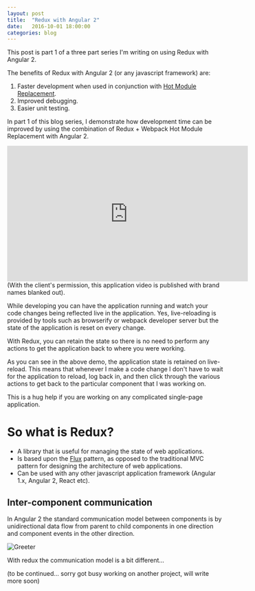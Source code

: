 ```yaml
---
layout: post
title:  "Redux with Angular 2"
date:   2016-10-01 18:00:00
categories: blog
---
```


This post is part 1 of a three part series I'm writing on using Redux with Angular 2.

The benefits of Redux with Angular 2 (or any javascript framework) are:

1. Faster development when used in conjunction with [Hot Module Replacement](https://webpack.github.io/docs/hot-module-replacement.html).
2. Improved debugging.
3. Easier unit testing.

In part 1 of this blog series, I demonstrate how development time can be improved by using 
the combination of Redux + Webpack Hot Module Replacement with Angular 2. 

<iframe width="560" height="315" src="https://www.youtube.com/embed/OIP04_ZywD4" frameborder="0" allowfullscreen></iframe>
(With the client's permission, this application video is published with brand names blanked out).
  <br/>
  
While developing you can have the application running and watch your
 code changes being reflected live in the application. Yes, live-reloading is provided by tools such as browserify or webpack 
 developer server but the state of the application is reset on every change.
 
 With Redux, you can retain the state so there is no need to perform any
 actions to get the application back to where you were working.

As you can see in the above demo, the application state is retained on live-reload. This means that whenever I make a code change I don't have to wait for the application to reload,
log back in, and then click through the various actions to get back to the particular component that I was working on.

This is a hug help if you are working on any complicated single-page application.

# So what is Redux?

- A library that is useful for managing the state of web applications.
- Is based upon the [Flux](https://facebook.github.io/flux/) pattern, as opposed to the 
traditional MVC pattern for designing the architecture of web applications.           
- Can be used with any other javascript application framework (Angular 1.x, Angular 2, React etc).


## Inter-component communication

In Angular 2 the standard communication model between components is by unidirectional data flow from parent
 to child components in one direction and component events in the other direction.

![Greeter](/assets/img/blog/2016-09-01-Redux-with-angular-2/angular-unidirectional-flow.png)

With redux the communication model is a bit different... 

(to be continued... sorry got busy working on another project, will write more soon)



